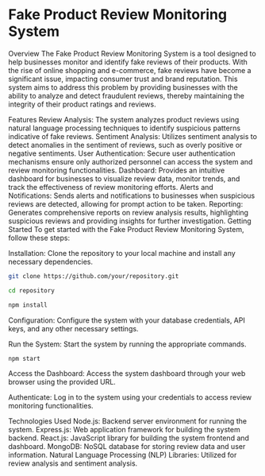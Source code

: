 
# Fake Product Review Monitoring System
Overview
The Fake Product Review Monitoring System is a tool designed to help businesses monitor and identify fake reviews of their products. With the rise of online shopping and e-commerce, fake reviews have become a significant issue, impacting consumer trust and brand reputation. This system aims to address this problem by providing businesses with the ability to analyze and detect fraudulent reviews, thereby maintaining the integrity of their product ratings and reviews.

Features
Review Analysis: The system analyzes product reviews using natural language processing techniques to identify suspicious patterns indicative of fake reviews.
Sentiment Analysis: Utilizes sentiment analysis to detect anomalies in the sentiment of reviews, such as overly positive or negative sentiments.
User Authentication: Secure user authentication mechanisms ensure only authorized personnel can access the system and review monitoring functionalities.
Dashboard: Provides an intuitive dashboard for businesses to visualize review data, monitor trends, and track the effectiveness of review monitoring efforts.
Alerts and Notifications: Sends alerts and notifications to businesses when suspicious reviews are detected, allowing for prompt action to be taken.
Reporting: Generates comprehensive reports on review analysis results, highlighting suspicious reviews and providing insights for further investigation.
Getting Started
To get started with the Fake Product Review Monitoring System, follow these steps:

Installation: Clone the repository to your local machine and install any necessary dependencies.

```bash
git clone https://github.com/your/repository.git
```
```bash
cd repository
```
```bash
npm install
```
Configuration: Configure the system with your database credentials, API keys, and any other necessary settings.

Run the System: Start the system by running the appropriate commands.

```bash
npm start
```
Access the Dashboard: Access the system dashboard through your web browser using the provided URL.

Authenticate: Log in to the system using your credentials to access review monitoring functionalities.

Technologies Used
Node.js: Backend server environment for running the system.
Express.js: Web application framework for building the system backend.
React.js: JavaScript library for building the system frontend and dashboard.
MongoDB: NoSQL database for storing review data and user information.
Natural Language Processing (NLP) Libraries: Utilized for review analysis and sentiment analysis.
